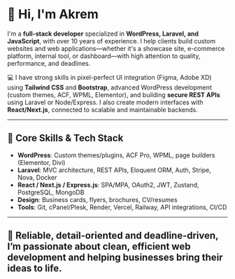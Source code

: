 # 👋 Hi, I'm Akrem

I'm a **full-stack developer** specialized in **WordPress, Laravel, and JavaScript**, with over 10 years of experience. I help clients build custom websites and web applications—whether it's a showcase site, e-commerce platform, internal tool, or dashboard—with high attention to quality, performance, and deadlines.

💻 I have strong skills in pixel-perfect UI integration (Figma, Adobe XD) using **Tailwind CSS** and **Bootstrap**, advanced WordPress development (custom themes, ACF, WPML, Elementor), and building **secure REST APIs** using Laravel or Node/Express. I also create modern interfaces with **React/Next.js**, connected to scalable and maintainable backends.

---

## 🚀 Core Skills & Tech Stack

- **WordPress**: Custom themes/plugins, ACF Pro, WPML, page builders (Elementor, Divi)
- **Laravel**: MVC architecture, REST APIs, Eloquent ORM, Auth, Stripe, Nova, Docker
- **React / Next.js / Express.js**: SPA/MPA, OAuth2, JWT, Zustand, PostgreSQL, MongoDB
- **Design**: Business cards, flyers, brochures, CV/resumes
- **Tools**: Git, cPanel/Plesk, Render, Vercel, Railway, API integrations, CI/CD

---

## 🎯 Reliable, detail-oriented and deadline-driven, I’m passionate about clean, efficient web development and helping businesses bring their ideas to life.
